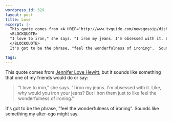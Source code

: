 ```yaml
--- 
wordpress_id: 329
layout: post
title: Love
excerpt: |-
  This quote comes from <A HREF='http://www.tvguide.com/newsgossip/dish/'>Jennifer Love Hewitt</A>, but it sounds like something that one of my friends would do or say:
  <BLOCKQUOTE>
  "I love to iron," she says. "I iron my jeans. I'm obsessed with it. Like, why would you iron your jeans? But I iron them just to like feel the wonderfulness of ironing." 
  </BLOCKQUOTE>
  It's got to be the phrase, "feel the wonderfulness of ironing".  Sounds like something my alter-ego might say.

tags: 
---
```


This quote comes from <A HREF='http://www.tvguide.com/newsgossip/dish/'>Jennifer Love Hewitt</A>, but it sounds like something that one of my friends would do or say:
<BLOCKQUOTE>
"I love to iron," she says. "I iron my jeans. I'm obsessed with it. Like, why would you iron your jeans? But I iron them just to like feel the wonderfulness of ironing." 
</BLOCKQUOTE>
It's got to be the phrase, "feel the wonderfulness of ironing".  Sounds like something my alter-ego might say.
